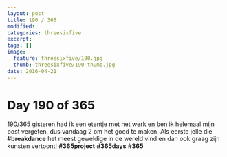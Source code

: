 ```yaml
---
layout: post
title: 190 / 365
modified:
categories: threesixfive
excerpt:
tags: []
image:
  feature: threesixfive/190.jpg
  thumb: threesixfive/190-thumb.jpg
date: 2016-04-21
---
```


# Day 190 of 365

190/365 gisteren had ik een etentje met het werk en ben ik helemaal mijn post vergeten, dus vandaag 2 om het goed te maken. Als eerste jelle die **\#breakdance** het meest geweldige in de wereld vind en dan ook graag zijn kunsten vertoont! **\#365project** **\#365days** **\#365**
